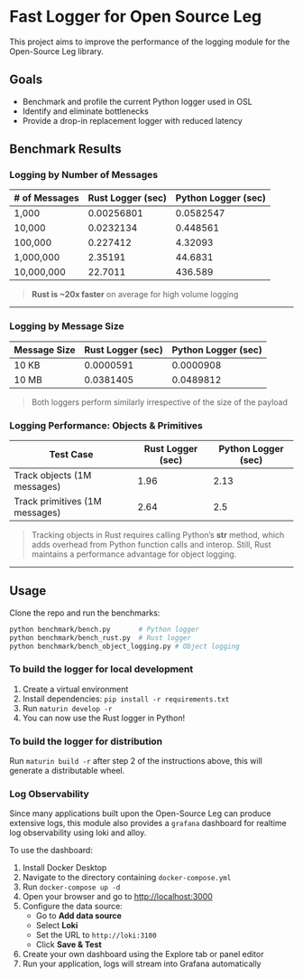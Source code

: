 # Fast Logger for Open Source Leg
This project aims to improve the performance of the logging module for the Open-Source Leg
library.

## Goals
- Benchmark and profile the current Python logger used in OSL
- Identify and eliminate bottlenecks
- Provide a drop-in replacement logger with reduced latency

## Benchmark Results

### Logging by Number of Messages
| # of Messages | Rust Logger (sec) | Python Logger (sec) |
| ------------- | ----------------- | ------------------- |
| 1,000         | 0.00256801        | 0.0582547           |
| 10,000        | 0.0232134         | 0.448561            |
| 100,000       | 0.227412          | 4.32093             |
| 1,000,000     | 2.35191           | 44.6831             |
| 10,000,000    | 22.7011           | 436.589             |

> **Rust is ~20x faster** on average for high volume logging
---

### Logging by Message Size
| Message Size | Rust Logger (sec) | Python Logger (sec) |
| ------------ | ----------------- | ------------------- |
| 10 KB        | 0.0000591         | 0.0000908           |
| 10 MB        | 0.0381405         | 0.0489812          |

> Both loggers perform similarly irrespective of the size of the payload

### Logging Performance: Objects & Primitives
| Test Case              | Rust Logger (sec) | Python Logger (sec) |
| ---------------------- | ----------------- | ------------------- |
|  Track objects (1M messages) | 1.96           | 2.13             |
| Track primitives (1M messages)       | 2.64          | 2.5             |

> Tracking objects in Rust requires calling Python’s __str__ method, which adds overhead from Python function calls and interop. Still, Rust maintains a performance advantage for object logging.

---

## Usage

Clone the repo and run the benchmarks:
```bash
python benchmark/bench.py       # Python logger
python benchmark/bench_rust.py  # Rust logger
python benchmark/bench_object_logging.py # Object logging
```

### To build the logger for local development

1. Create a virtual environment
2. Install dependencies: `pip install -r requirements.txt`
3. Run `maturin develop -r`
4. You can now use the Rust logger in Python!

### To build the logger for distribution
Run `maturin build -r` after step 2 of the instructions above, this will generate a distributable wheel.

### Log Observability
Since many applications built upon the Open-Source Leg 
can produce extensive logs, this module also provides a `grafana` dashboard for realtime log observability using loki and alloy.

To use the dashboard:
  
1. Install Docker Desktop
2. Navigate to the directory containing `docker-compose.yml`
3. Run `docker-compose up -d`
4. Open your browser and go to [http://localhost:3000](http://localhost:3000)
5. Configure the data source:
   - Go to **Add data source**
   - Select **Loki**
   - Set the URL to `http://loki:3100`
   - Click **Save & Test**
6. Create your own dashboard using the Explore tab or panel editor
7. Run your application, logs will stream into Grafana automatically